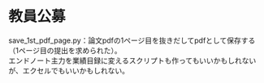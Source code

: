 # 教員公募
save_1st_pdf_page.py：論文pdfの1ページ目を抜きだしてpdfとして保存する（1ページ目の提出を求められた）。  
エンドノート主力を業績目録に変えるスクリプトも作ってもいいかもしれないが、エクセルでもいいかもしれない。
